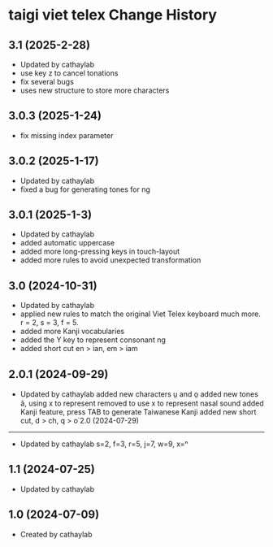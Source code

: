 taigi viet telex Change History
====================

3.1 (2025-2-28)
----------------
* Updated by cathaylab
* use key z to cancel tonations
* fix several bugs
* uses new structure to store more characters

3.0.3 (2025-1-24)
----------------
* fix missing index parameter
  
3.0.2 (2025-1-17)
----------------
* Updated by cathaylab
* fixed a bug for generating tones for ng 

3.0.1 (2025-1-3)
----------------
* Updated by cathaylab
* added automatic uppercase
* added more long-pressing keys in touch-layout
* added more rules to avoid unexpected transformation

3.0 (2024-10-31)
----------------
* Updated by cathaylab
* applied new rules to match the original Viet Telex keyboard much more. r = 2, s = 3, f = 5.
* added more Kanji vocabularies
* added the Y key to represent consonant ng
* added short cut en > ian, em > iam

2.0.1 (2024-09-29)
----------------
* Updated by cathaylab
added new characters ṳ and o̤ 
added new tones ã, using x to represent
removed to use x to represent nasal sound
added Kanji feature, press TAB to generate Taiwanese Kanji
added new short cut, d > ch, q > o͘
2.0 (2024-07-29)
----------------
* Updated by cathaylab
s=2, f=3, r=5, j=7, w=9, x=ⁿ

1.1 (2024-07-25)
----------------
* Updated by cathaylab


1.0 (2024-07-09)
----------------
* Created by cathaylab
